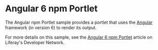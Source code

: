 # Angular 6 npm Portlet

The Angular npm Portlet sample provides a portlet that uses the
[Angular](https://angular.io/) framework (in version 6) to render its output.

For more details on this sample, see the
[Angular 6 npm Portlet](https://dev.liferay.com/develop/reference/-/knowledge_base/7-1/angular6-posts-portlet)
article on Liferay's Developer Network.